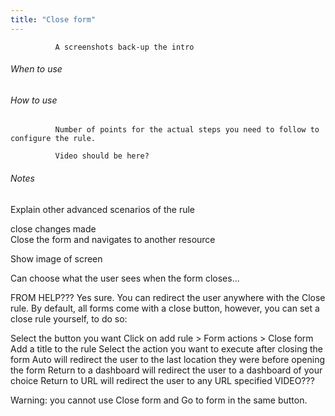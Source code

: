 ```yaml
---
title: "Close form"
---
```


              A screenshots back-up the intro

###### When to use 


###### How to use

              Number of points for the actual steps you need to follow to configure the rule.
    
              Video should be here?   

###### Notes

Explain other advanced scenarios of the rule



close changes made	
Close the form and navigates to another resource		

Show image of screen

Can choose what the user sees when the form closes...	

FROM HELP???
Yes sure. You can redirect the user anywhere with the Close rule. By default, all forms come with a close button, however, you can set a close rule yourself, to do so:

Select the button you want
Click on add rule > Form actions > Close form
Add a title to the rule
Select the action you want to execute after closing the form
Auto will redirect the user to the last location they were before opening the form
Return to a dashboard will redirect the user to a dashboard of your choice
Return to URL will redirect the user to any URL specified
VIDEO???

Warning: you cannot use Close form and Go to form in the same button.

